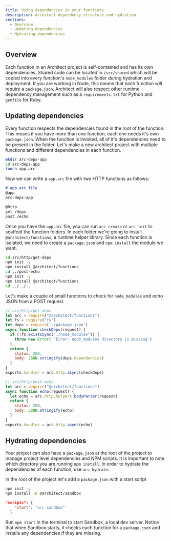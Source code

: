 ```yaml
---
title: Using dependencies in your functions
description: Architect dependency structure and hydration
sections:
  - Overview
  - Updating dependencies
  - Hydrating dependencies
---
```


## Overview

Each function in an Architect project is self-contained and has its own dependencies. Shared code can be located in `/src/shared` which will be copied into every function's `node_modules` folder during hydration and deployment. If you are working in Node, this means that each function will require a `package.json`. Architect will also respect other runtime dependency management such as a `requirements.txt` for Python and `gemfile` for Ruby.


## Updating dependencies

Every function respects the dependencies found in the root of the function. This means if you have more than one function, each one needs it's own `package.json`. When the function is invoked, all of it's dependencies need to be present in the folder. Let's make a new architect project with multiple functions and different dependencies in each function. 

```bash
mkdir arc-deps-app
cd arc-deps-app
touch app.arc
```
Now we can write a `app.arc` file with two HTTP functions as follows:
```md
# app.arc file
@app
arc-deps-app

@http
get /deps
post /echo
```
Once you have the `app.arc` file, you can run `arc create` or `arc init` to scaffold the function folders. In each folder we're going to install `@architect/functions`, a runtime helper library. Since each function is isolated, we need to create a `package.json` and `npm install` the module we want.

```bash
cd src/http/get-deps
npm init -y
npm install @architect/functions
cd ../post-echo
npm init -y
npm install @architect/functions
cd ../../..
```
Let's make a couple of small functions to check for `node_modules` and echo JSON from a POST request.
```js
// src/http/get-deps
let arc = require("@architect/functions")
let fs = require("fs")
let deps = require('./package.json')
async function checkDeps(request) {
  if (!fs.existsSync("./node_modules")) {
    throw new Error( 'Error: node_modules directory is missing')
  }
  return {
    status: 200,
    body: JSON.stringify(deps.dependencies)
  }
}
exports.handler = arc.http.async(checkDeps)
```
```js
// src/http/post-echo
let arc = require("@architect/functions")
async function echo(request) {
  let echo = arc.http.helpers.bodyParser(request)
  return {
    status: 200,
    body: JSON.stringify(echo)
  }
}
exports.handler = arc.http.async(echo)
```

## Hydrating dependencies

Your project can also have a `package.json` at the root of the project to manage project level dependencies and NPM scripts. It is important to note which directory you are running `npm install`. In order to hydrate the dependencies of each function, use `arc hydrate`.

In the root of the project let's add a `package.json` with a start script

```bash
npm init -y
npm install -D @architect/sandbox
```

```json
"scripts": {
    "start": "arc sandbox"
  }
```
Run `npm start` in the terminal to start Sandbox, a local dev server. Notice that when Sandbox starts, it checks each function for a `package.json` and installs any dependencies if they are missing.